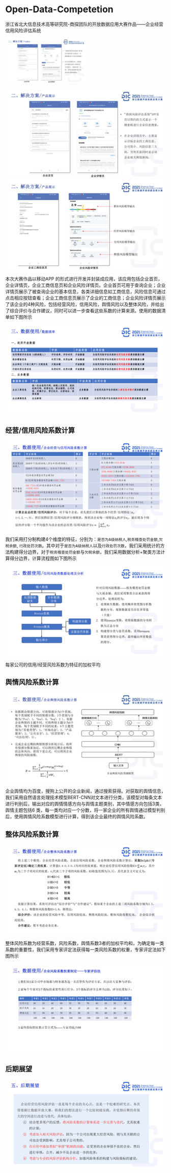 # Open-Data-Competetion
浙江省北大信息技术高等研究院-商探团队的开放数据应用大赛作品——企业经营信用风险评估系统

<img src="https://github.com/hanggun/Open-Data-Competetion/blob/main/pictures/product1.png" width="50%" height="50%">

![img](pictures/product1.png)
![product2](pictures/product2.png)

本次大赛作品以移动APP
的形式进行开发并封装成应用，该应用包括企业首页，企业详情页，企业工商信息页和企业风险详情页。企业首页可用于查询企业；企业详情页展示了被查询企业的基本信息，各类详细信息如工商信息，风险信息可通过点击相应按钮查看；企业工商信息页展示了企业的工商信息；企业风险详情页展示了该企业的4种风险，包括经营风险，信用风险，舆情风险以及整体风险，并给出了综合评价与合作建议，同时可以进一步查看这些系数的计算来源。使用的数据清单如下图所示

![data_list](pictures/data_list.png)

## 经营/信用风险系数计算
![businesscredit](pictures/businesscredit.png)

我们采用打分制构建4个维度的特征，分别为：`是否为A级纳税人`,`税务稽查处罚金额`,`欠税余额`,
`行政处罚次数`。其中对于`是否为A级纳税人`以及`行政处罚次数`，我们采用统计的方法构建得分边界，对于`税务稽查处罚金额`与`欠税余额`，我们采用数据分析+聚类方法计算得分边界，计算流程图如下图所示

![algrithm_flow](pictures/algrithm_flow.png)

每家公司的信用/经营风险系数为特征的加权平均

## 舆情风险系数计算
![public_opinion](pictures/public_opinion.png)

企业舆情均为百度，搜狗上公开的企业新闻，通过搜索获得。对获取的舆情信息，我们采用自然语言处理技术模型BERT-CNN对文本进行分类，该模型对每条文本进行判别后，输出对应的舆情情感方向与舆情主题类别，其中情感方向包括3类，舆情主题包括6
类，每一类均对应一个分数，将一家企业的所有舆情通过模型判别后，使用舆情风险系数模型进行计算，得到该企业最终的舆情风险系数。

## 整体风险系数计算
![total_risk](pictures/total_risk.png)

整体风险系数为经营系数，风险系数，舆情系数3者的加权平均和，为确定每一类系数的重要性，我们采用专家评定法获得每一类风险系数的权重，专家评定法如下图所示

![expert](pictures/expert.png)

## 后期展望
![future_work](pictures/future_work.png)
